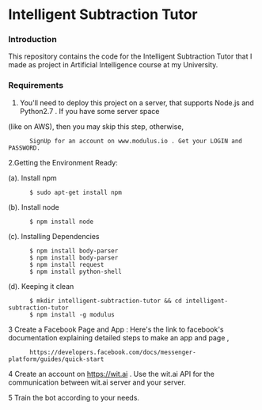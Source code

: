 # Intelligent Subtraction Tutor

### Introduction
This repository contains the code for the Intelligent Subtraction Tutor that I made as project in Artificial Intelligence course at my University. 

### Requirements

1. You'll need to deploy this project on a server, that supports Node.js and Python2.7 . If you have some server space

  (like on AWS), then you may skip this step, otherwise,

          SignUp for an account on www.modulus.io . Get your LOGIN and PASSWORD. 
          
          
2.Getting the Environment Ready:

(a). Install npm

          $ sudo apt-get install npm 

(b). Install node

          $ npm install node

(c). Installing Dependencies

          $ npm install body-parser
          $ npm install body-parser
          $ npm install request 
          $ npm install python-shell

(d). Keeping it clean

          $ mkdir intelligent-subtraction-tutor && cd intelligent-subtraction-tutor
          $ npm install -g modulus


3  Create a Facebook Page and App :
Here's the link to facebook's documentation explaining detailed steps to make an app and page ,

          https://developers.facebook.com/docs/messenger-platform/guides/quick-start
          
4 Create an account on https://wit.ai . Use the wit.ai API for the communication between wit.ai server and your server.

5 Train the bot according to your needs. 

